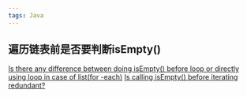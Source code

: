 ```yaml
---
tags: Java
---
```

## 遍历链表前是否要判断isEmpty()
[Is there any difference between doing isEmpty() before loop or directly using loop in case of list(for -each)](https://stackoverflow.com/questions/19183302/is-there-any-difference-between-doing-isempty-before-loop-or-directly-using-lo)
[Is calling isEmpty() before iterating redundant?](https://stackoverflow.com/questions/43852518/is-calling-isempty-before-iterating-redundant)